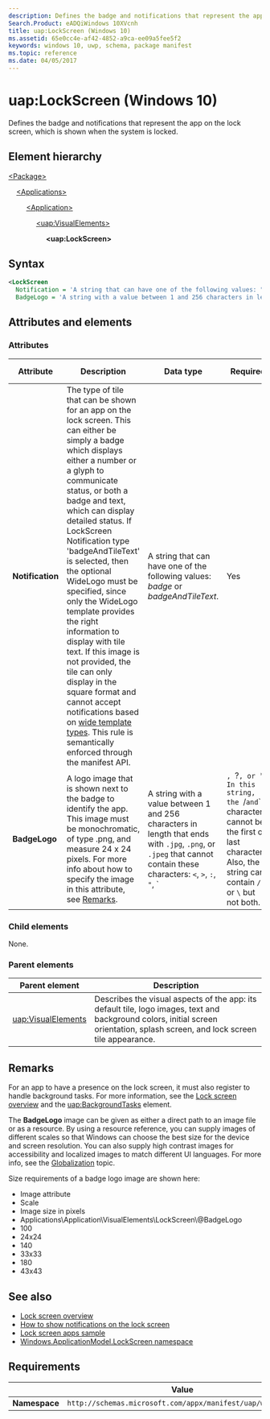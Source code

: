 ```yaml
---
description: Defines the badge and notifications that represent the app on the lock screen, which is shown when the system is locked (Windows 10).
Search.Product: eADQiWindows 10XVcnh
title: uap:LockScreen (Windows 10)
ms.assetid: 65e0cc4e-af42-4852-a9ca-ee09a5fee5f2
keywords: windows 10, uwp, schema, package manifest
ms.topic: reference
ms.date: 04/05/2017
---
```


# uap:LockScreen (Windows 10)

Defines the badge and notifications that represent the app on the lock screen, which is shown when the system is locked.

## Element hierarchy

[\<Package\>](element-package.md)

&nbsp;&nbsp;&nbsp;&nbsp;[\<Applications\>](element-applications.md)

&nbsp;&nbsp;&nbsp;&nbsp; &nbsp;&nbsp;&nbsp;&nbsp;[\<Application\>](element-application.md)

&nbsp;&nbsp;&nbsp;&nbsp; &nbsp;&nbsp;&nbsp;&nbsp; &nbsp;&nbsp;&nbsp;&nbsp;[\<uap:VisualElements\>](element-uap-visualelements.md)

&nbsp;&nbsp;&nbsp;&nbsp; &nbsp;&nbsp;&nbsp;&nbsp; &nbsp;&nbsp;&nbsp;&nbsp; &nbsp;&nbsp;&nbsp;&nbsp;**\<uap:LockScreen\>**

## Syntax

```xml
<LockScreen
  Notification = 'A string that can have one of the following values: "badge" or "badgeAndTileText".'
  BadgeLogo = 'A string with a value between 1 and 256 characters in length that ends with ".jpg", ".png", or ".jpeg" that cannot contain these characters: <, >, :, ", |, ?, or *. In this string, the / and \ characters cannot be the first or last characters. Also, the string can contain / or \ but not both.' />
```

## Attributes and elements

### Attributes

| Attribute | Description | Data type | Required | Default value |
|-|-|-|-|-|
| **Notification** | The type of tile that can be shown for an app on the lock screen. This can either be simply a badge which displays either a number or a glyph to communicate status, or both a badge and text, which can display detailed status. If LockScreen Notification type 'badgeAndTileText' is selected, then the optional WideLogo must be specified, since only the WideLogo template provides the right information to display with tile text. If this image is not provided, the tile can only display in the square format and cannot accept notifications based on [wide template types](/previous-versions/windows/apps/hh761491(v=win.10)). This rule is semantically enforced through the manifest API. | A string that can have one of the following values: *badge* or *badgeAndTileText*. | Yes |  |
| **BadgeLogo** | A logo image that is shown next to the badge to identify the app. This image must be monochromatic, of type .png, and measure 24 x 24 pixels. For more info about how to specify the image in this attribute, see [Remarks](#remarks). | A string with a value between 1 and 256 characters in length that ends with `.jpg`, `.png`, or `.jpeg` that cannot contain these characters: `<`, `>`, `:`, `"`, `|`, `?`, or `*`. In this string, the `/` and `\` characters cannot be the first or last characters. Also, the string can contain `/` or `\` but not both. | Yes |  |

### Child elements

None.

### Parent elements

| Parent element | Description |
|-|-|
| [uap:VisualElements](element-uap-visualelements.md) | Describes the visual aspects of the app: its default tile, logo images, text and background colors, initial screen orientation, splash screen, and lock screen tile appearance. |

## Remarks

For an app to have a presence on the lock screen, it must also register to handle background tasks. For more information, see the [Lock screen overview](/previous-versions/windows/apps/hh779720(v=win.10)) and the [uap:BackgroundTasks](/previous-versions/windows/dn934782(v=win.10)) element.

The **BadgeLogo** image can be given as either a direct path to an image file or as a resource. By using a resource reference, you can supply images of different scales so that Windows can choose the best size for the device and screen resolution. You can also supply high contrast images for accessibility and localized images to match different UI languages. For more info, see the [Globalization](/previous-versions/windows/apps/hh831183(v=win.10)) topic.

Size requirements of a badge logo image are shown here:

- Image attribute
- Scale
- Image size in pixels
- Applications\\Application\\VisualElements\\LockScreen\\@BadgeLogo
- 100
- 24x24
- 140
- 33x33
- 180
- 43x43

## See also

- [Lock screen overview](/uwp/api/Windows.System.UserProfile.LockScreen)
- [How to show notifications on the lock screen](/previous-versions/windows/apps/hh700416(v=win.10))
- [Lock screen apps sample](/samples/browse/)
- [Windows.ApplicationModel.LockScreen namespace](/uwp/api/windows.applicationmodel.lockscreen)

## Requirements

|   | Value |
|--|--|
| **Namespace** | `http://schemas.microsoft.com/appx/manifest/uap/windows10` |
